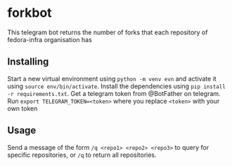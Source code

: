 
# forkbot
This telegram bot returns the number of forks that each repository of fedora-infra organisation has

## Installing

Start a new virtual environment using `python -m venv evn` and activate it using `source env/bin/activate`.
Install the dependencies using `pip install -r requirements.txt`.
Get a telegram token from @BotFather on telegram.
Run `export TELEGRAM_TOKEN=<token>` where you replace `<token>` with your own token

## Usage

Send a message of the form `/q <repo1> <repo2> <repo3>` to query for specific repositories, or `/q` to return all repositories.